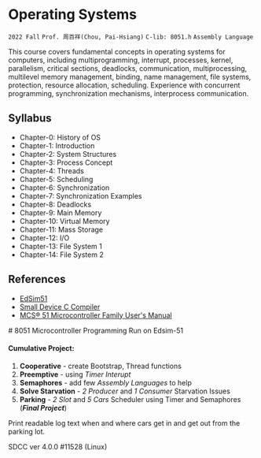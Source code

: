 # Operating Systems
`2022 Fall` `Prof. 周百祥(Chou, Pai-Hsiang)` `C-lib: 8051.h` `Assembly Language` 

This course covers fundamental concepts in operating systems for computers, including multiprogramming, interrupt, processes, kernel, parallelism, critical sections, deadlocks, communication, multiprocessing, multilevel memory management, binding, name management, file systems, protection, resource allocation, scheduling. Experience with concurrent programming, synchronization mechanisms, interprocess communication.

## Syllabus
- Chapter-0: History of OS
- Chapter-1: Introduction
- Chapter-2: System Structures
- Chapter-3: Process Concept
- Chapter-4: Threads
- Chapter-5: Scheduling
- Chapter-6: Synchronization
- Chapter-7: Synchronization Examples
- Chapter-8: Deadlocks
- Chapter-9: Main Memory
- Chapter-10: Virtual Memory
- Chapter-11: Mass Storage
- Chapter-12: I/O
- Chapter-13: File System 1
- Chapter-14: File System 2

## References
- [EdSim51](https://edsim51.com/)
- [Small Device C Compiler](https://sdcc.sourceforge.net/)
- [MCS® 51 Microcontroller Family User's Manual](https://web.mit.edu/6.115/www/document/8051.pdf)

﻿# 8051 Microcontroller Programming Run on Edsim-51
#### Cumulative Project:
1. **Cooperative** - create Bootstrap, Thread functions
2. **Preemptive** - using *Timer Interupt*
3. **Semaphores** - add few *Assembly Languages* to help
4. **Solve Starvation** - *2 Producer* and *1 Consumer* Starvation Issues
5. **Parking** - *2 Slot* and *5 Cars* Scheduler using Timer and Semaphores (***Final Project***)

Print readable log text when and where cars get in and get out from the parking lot. 

SDCC ver 4.0.0 #11528 (Linux)

